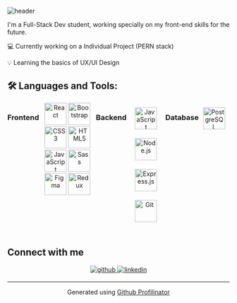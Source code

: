 ![header](https://user-images.githubusercontent.com/89083483/174132934-2c805260-f198-4ef7-96a9-07286c3c78c5.png)

I'm a Full-Stack Dev student, working specially on my front-end skills for the future. 

💻 Currently working on a Individual Project (PERN stack)

💡 Learning the basics of UX/UI Design

## 🛠 Languages and Tools:

<div style="display: flex">

### Frontend  
<div align="center">  
<img src="https://profilinator.rishav.dev/skills-assets/react-original-wordmark.svg" alt="React" height="50" /> 
<img src="https://profilinator.rishav.dev/skills-assets/bootstrap-plain.svg" alt="Bootstrap" height="50" />  
<img src="https://profilinator.rishav.dev/skills-assets/css3-original-wordmark.svg" alt="CSS3" height="50" />  
<img src="https://profilinator.rishav.dev/skills-assets/html5-original-wordmark.svg" alt="HTML5" height="50" />  
<img src="https://profilinator.rishav.dev/skills-assets/javascript-original.svg" alt="JavaScript" height="50" />  
<img src="https://profilinator.rishav.dev/skills-assets/sass-original.svg" alt="Sass" height="50" />  
<img src="https://profilinator.rishav.dev/skills-assets/figma-icon.svg" alt="Figma" height="50" />  
<img src="https://profilinator.rishav.dev/skills-assets/redux-original.svg" alt="Redux" height="50" />  
</div>


### Backend  
<div align="center">  
<img style="margin: 10px" src="https://profilinator.rishav.dev/skills-assets/javascript-original.svg" alt="JavaScript" height="50" />  
<img style="margin: 10px" src="https://profilinator.rishav.dev/skills-assets/nodejs-original-wordmark.svg" alt="Node.js" height="50" />  
<img style="margin: 10px" src="https://profilinator.rishav.dev/skills-assets/express-original-wordmark.svg" alt="Express.js" height="50" />  
<img style="margin: 10px" src="https://profilinator.rishav.dev/skills-assets/git-scm-icon.svg" alt="Git" height="50" />  
</div>


### Database  
<div align="center">  
<img style="margin: 10px" src="https://profilinator.rishav.dev/skills-assets/postgresql-original-wordmark.svg" alt="PostgreSQL" height="50" />  
</div>

</div>  

<br/>  


## Connect with me  
<div align="center">
<a href="https://github.com/macamrs" target="_blank">
<img src=https://img.shields.io/badge/github-%2324292e.svg?&style=for-the-badge&logo=github&logoColor=white alt=github style="margin-bottom: 5px;" />
</a>
<a href="https://linkedin.com/in/macarena-singh" target="_blank">
<img src=https://img.shields.io/badge/linkedin-%231E77B5.svg?&style=for-the-badge&logo=linkedin&logoColor=white alt=linkedin style="margin-bottom: 5px;" />
</a>  
</div>  

----
<div align="center">Generated using <a href="https://profilinator.rishav.dev/" target="_blank">Github Profilinator</a></div>

